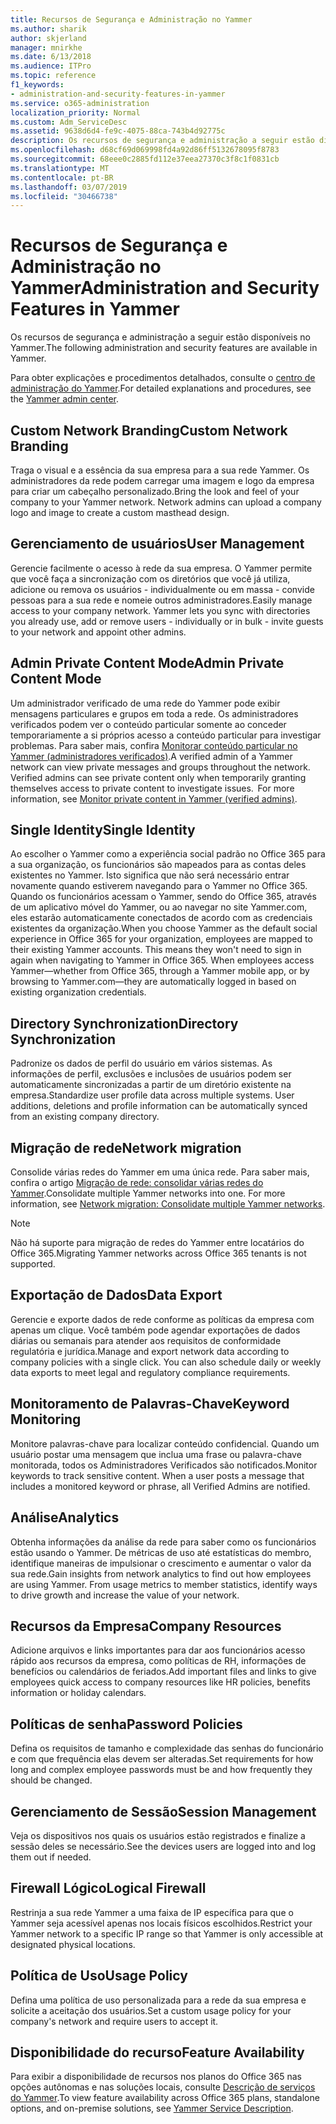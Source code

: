 ```yaml
---
title: Recursos de Segurança e Administração no Yammer
ms.author: sharik
author: skjerland
manager: mnirkhe
ms.date: 6/13/2018
ms.audience: ITPro
ms.topic: reference
f1_keywords:
- administration-and-security-features-in-yammer
ms.service: o365-administration
localization_priority: Normal
ms.custom: Adm_ServiceDesc
ms.assetid: 9638d6d4-fe9c-4075-88ca-743b4d92775c
description: Os recursos de segurança e administração a seguir estão disponíveis no Yammer.
ms.openlocfilehash: d68cf69d069998fd4a92d86ff5132678095f8783
ms.sourcegitcommit: 68eee0c2885fd112e37eea27370c3f8c1f0831cb
ms.translationtype: MT
ms.contentlocale: pt-BR
ms.lasthandoff: 03/07/2019
ms.locfileid: "30466738"
---
```

# <a name="administration-and-security-features-in-yammer"></a><span data-ttu-id="0a6cb-103">Recursos de Segurança e Administração no Yammer</span><span class="sxs-lookup"><span data-stu-id="0a6cb-103">Administration and Security Features in Yammer</span></span>

<span data-ttu-id="0a6cb-104">Os recursos de segurança e administração a seguir estão disponíveis no Yammer.</span><span class="sxs-lookup"><span data-stu-id="0a6cb-104">The following administration and security features are available in Yammer.</span></span>
  
<span data-ttu-id="0a6cb-105">Para obter explicações e procedimentos detalhados, consulte o [centro de administração do Yammer](https://go.microsoft.com/fwlink/?LinkId=869688).</span><span class="sxs-lookup"><span data-stu-id="0a6cb-105">For detailed explanations and procedures, see the [Yammer admin center](https://go.microsoft.com/fwlink/?LinkId=869688).</span></span>
  
## <a name="custom-network-branding"></a><span data-ttu-id="0a6cb-106">Custom Network Branding</span><span class="sxs-lookup"><span data-stu-id="0a6cb-106">Custom Network Branding</span></span>
<span data-ttu-id="0a6cb-107"><a name="bkmk_CustomNetworkBranding"> </a></span><span class="sxs-lookup"><span data-stu-id="0a6cb-107"></span></span>

<span data-ttu-id="0a6cb-p101">Traga o visual e a essência da sua empresa para a sua rede Yammer. Os administradores da rede podem carregar uma imagem e logo da empresa para criar um cabeçalho personalizado.</span><span class="sxs-lookup"><span data-stu-id="0a6cb-p101">Bring the look and feel of your company to your Yammer network. Network admins can upload a company logo and image to create a custom masthead design.</span></span>
  
## <a name="user-management"></a><span data-ttu-id="0a6cb-110">Gerenciamento de usuários</span><span class="sxs-lookup"><span data-stu-id="0a6cb-110">User Management</span></span>
<span data-ttu-id="0a6cb-111"><a name="bkmk_UserManagement"> </a></span><span class="sxs-lookup"><span data-stu-id="0a6cb-111"></span></span>

<span data-ttu-id="0a6cb-p102">Gerencie facilmente o acesso à rede da sua empresa. O Yammer permite que você faça a sincronização com os diretórios que você já utiliza, adicione ou remova os usuários - individualmente ou em massa - convide pessoas para a sua rede e nomeie outros administradores.</span><span class="sxs-lookup"><span data-stu-id="0a6cb-p102">Easily manage access to your company network. Yammer lets you sync with directories you already use, add or remove users - individually or in bulk - invite guests to your network and appoint other admins.</span></span>
  
## <a name="admin-private-content-mode"></a><span data-ttu-id="0a6cb-114">Admin Private Content Mode</span><span class="sxs-lookup"><span data-stu-id="0a6cb-114">Admin Private Content Mode</span></span>
<span data-ttu-id="0a6cb-115"><a name="bkmk_AdminPrivate"> </a></span><span class="sxs-lookup"><span data-stu-id="0a6cb-115"></span></span>

<span data-ttu-id="0a6cb-p103">Um administrador verificado de uma rede do Yammer pode exibir mensagens particulares e grupos em toda a rede. Os administradores verificados podem ver o conteúdo particular somente ao conceder temporariamente a si próprios acesso a conteúdo particular para investigar problemas. Para saber mais, confira [Monitorar conteúdo particular no Yammer (administradores verificados)](https://go.microsoft.com/fwlink/?LinkId=627479).</span><span class="sxs-lookup"><span data-stu-id="0a6cb-p103">A verified admin of a Yammer network can view private messages and groups throughout the network.  Verified admins can see private content only when temporarily granting themselves access to private content to investigate issues.  For more information, see [Monitor private content in Yammer (verified admins)](https://go.microsoft.com/fwlink/?LinkId=627479).</span></span>
  
## <a name="single-identity"></a><span data-ttu-id="0a6cb-119">Single Identity</span><span class="sxs-lookup"><span data-stu-id="0a6cb-119">Single Identity</span></span>
<span data-ttu-id="0a6cb-120"><a name="bkmk_o365_user_mapping"> </a></span><span class="sxs-lookup"><span data-stu-id="0a6cb-120"></span></span>

<span data-ttu-id="0a6cb-p104">Ao escolher o Yammer como a experiência social padrão no Office 365 para a sua organização, os funcionários são mapeados para as contas deles existentes no Yammer. Isto significa que não será necessário entrar novamente quando estiverem navegando para o Yammer no Office 365. Quando os funcionários acessam o Yammer, sendo do Office 365, através de um aplicativo móvel do Yammer, ou ao navegar no site Yammer.com, eles estarão automaticamente conectados de acordo com as credenciais existentes da organização.</span><span class="sxs-lookup"><span data-stu-id="0a6cb-p104">When you choose Yammer as the default social experience in Office 365 for your organization, employees are mapped to their existing Yammer accounts. This means they won't need to sign in again when navigating to Yammer in Office 365. When employees access Yammer—whether from Office 365, through a Yammer mobile app, or by browsing to Yammer.com—they are automatically logged in based on existing organization credentials.</span></span>
  
## <a name="directory-synchronization"></a><span data-ttu-id="0a6cb-124">Directory Synchronization</span><span class="sxs-lookup"><span data-stu-id="0a6cb-124">Directory Synchronization</span></span>
<span data-ttu-id="0a6cb-125"><a name="bkmk_DirectorySynchronization"> </a></span><span class="sxs-lookup"><span data-stu-id="0a6cb-125"></span></span>

<span data-ttu-id="0a6cb-p105">Padronize os dados de perfil do usuário em vários sistemas. As informações de perfil, exclusões e inclusões de usuários podem ser automaticamente sincronizadas a partir de um diretório existente na empresa.</span><span class="sxs-lookup"><span data-stu-id="0a6cb-p105">Standardize user profile data across multiple systems. User additions, deletions and profile information can be automatically synced from an existing company directory.</span></span>
  
## <a name="network-migration"></a><span data-ttu-id="0a6cb-128">Migração de rede</span><span class="sxs-lookup"><span data-stu-id="0a6cb-128">Network migration</span></span>
<span data-ttu-id="0a6cb-129"><a name="bkmk_NetworkMigration"> </a></span><span class="sxs-lookup"><span data-stu-id="0a6cb-129"></span></span>

<span data-ttu-id="0a6cb-p106">Consolide várias redes do Yammer em uma única rede. Para saber mais, confira o artigo [Migração de rede: consolidar várias redes do Yammer](https://go.microsoft.com/fwlink/?LinkID=617488).</span><span class="sxs-lookup"><span data-stu-id="0a6cb-p106">Consolidate multiple Yammer networks into one. For more information, see [Network migration: Consolidate multiple Yammer networks](https://go.microsoft.com/fwlink/?LinkID=617488).</span></span>
  
> [!NOTE]
> <span data-ttu-id="0a6cb-132">Não há suporte para migração de redes do Yammer entre locatários do Office 365.</span><span class="sxs-lookup"><span data-stu-id="0a6cb-132">Migrating Yammer networks across Office 365 tenants is not supported.</span></span> 
  
## <a name="data-export"></a><span data-ttu-id="0a6cb-133">Exportação de Dados</span><span class="sxs-lookup"><span data-stu-id="0a6cb-133">Data Export</span></span>
<span data-ttu-id="0a6cb-134"><a name="bkmk_DataExport"> </a></span><span class="sxs-lookup"><span data-stu-id="0a6cb-134"></span></span>

<span data-ttu-id="0a6cb-p107">Gerencie e exporte dados de rede conforme as políticas da empresa com apenas um clique. Você também pode agendar exportações de dados diárias ou semanais para atender aos requisitos de conformidade regulatória e jurídica.</span><span class="sxs-lookup"><span data-stu-id="0a6cb-p107">Manage and export network data according to company policies with a single click. You can also schedule daily or weekly data exports to meet legal and regulatory compliance requirements.</span></span>
  
## <a name="keyword-monitoring"></a><span data-ttu-id="0a6cb-137">Monitoramento de Palavras-Chave</span><span class="sxs-lookup"><span data-stu-id="0a6cb-137">Keyword Monitoring</span></span>
<span data-ttu-id="0a6cb-138"><a name="bkmk_KeywordMonitoring"> </a></span><span class="sxs-lookup"><span data-stu-id="0a6cb-138"></span></span>

<span data-ttu-id="0a6cb-p108">Monitore palavras-chave para localizar conteúdo confidencial. Quando um usuário postar uma mensagem que inclua uma frase ou palavra-chave monitorada, todos os Administradores Verificados são notificados.</span><span class="sxs-lookup"><span data-stu-id="0a6cb-p108">Monitor keywords to track sensitive content. When a user posts a message that includes a monitored keyword or phrase, all Verified Admins are notified.</span></span>
  
## <a name="analytics"></a><span data-ttu-id="0a6cb-141">Análise</span><span class="sxs-lookup"><span data-stu-id="0a6cb-141">Analytics</span></span>
<span data-ttu-id="0a6cb-142"><a name="bkmk_Analytics"> </a></span><span class="sxs-lookup"><span data-stu-id="0a6cb-142"></span></span>

<span data-ttu-id="0a6cb-p109">Obtenha informações da análise da rede para saber como os funcionários estão usando o Yammer. De métricas de uso até estatísticas do membro, identifique maneiras de impulsionar o crescimento e aumentar o valor da sua rede.</span><span class="sxs-lookup"><span data-stu-id="0a6cb-p109">Gain insights from network analytics to find out how employees are using Yammer. From usage metrics to member statistics, identify ways to drive growth and increase the value of your network.</span></span>
  
## <a name="company-resources"></a><span data-ttu-id="0a6cb-145">Recursos da Empresa</span><span class="sxs-lookup"><span data-stu-id="0a6cb-145">Company Resources</span></span>
<span data-ttu-id="0a6cb-146"><a name="bkmk_CompanyResources"> </a></span><span class="sxs-lookup"><span data-stu-id="0a6cb-146"></span></span>

<span data-ttu-id="0a6cb-147">Adicione arquivos e links importantes para dar aos funcionários acesso rápido aos recursos da empresa, como políticas de RH, informações de benefícios ou calendários de feriados.</span><span class="sxs-lookup"><span data-stu-id="0a6cb-147">Add important files and links to give employees quick access to company resources like HR policies, benefits information or holiday calendars.</span></span>
  
## <a name="password-policies"></a><span data-ttu-id="0a6cb-148">Políticas de senha</span><span class="sxs-lookup"><span data-stu-id="0a6cb-148">Password Policies</span></span>
<span data-ttu-id="0a6cb-149"><a name="bkmk_PasswordPolicies"> </a></span><span class="sxs-lookup"><span data-stu-id="0a6cb-149"></span></span>

<span data-ttu-id="0a6cb-150">Defina os requisitos de tamanho e complexidade das senhas do funcionário e com que frequência elas devem ser alteradas.</span><span class="sxs-lookup"><span data-stu-id="0a6cb-150">Set requirements for how long and complex employee passwords must be and how frequently they should be changed.</span></span>
  
## <a name="session-management"></a><span data-ttu-id="0a6cb-151">Gerenciamento de Sessão</span><span class="sxs-lookup"><span data-stu-id="0a6cb-151">Session Management</span></span>
<span data-ttu-id="0a6cb-152"><a name="bkmk_SessionManagement"> </a></span><span class="sxs-lookup"><span data-stu-id="0a6cb-152"></span></span>

<span data-ttu-id="0a6cb-153">Veja os dispositivos nos quais os usuários estão registrados e finalize a sessão deles se necessário.</span><span class="sxs-lookup"><span data-stu-id="0a6cb-153">See the devices users are logged into and log them out if needed.</span></span>
  
## <a name="logical-firewall"></a><span data-ttu-id="0a6cb-154">Firewall Lógico</span><span class="sxs-lookup"><span data-stu-id="0a6cb-154">Logical Firewall</span></span>
<span data-ttu-id="0a6cb-155"><a name="bkmk_LogicalFirewall"> </a></span><span class="sxs-lookup"><span data-stu-id="0a6cb-155"></span></span>

<span data-ttu-id="0a6cb-156">Restrinja a sua rede Yammer a uma faixa de IP específica para que o Yammer seja acessível apenas nos locais físicos escolhidos.</span><span class="sxs-lookup"><span data-stu-id="0a6cb-156">Restrict your Yammer network to a specific IP range so that Yammer is only accessible at designated physical locations.</span></span>
  
## <a name="usage-policy"></a><span data-ttu-id="0a6cb-157">Política de Uso</span><span class="sxs-lookup"><span data-stu-id="0a6cb-157">Usage Policy</span></span>
<span data-ttu-id="0a6cb-158"><a name="bkmk_UsagePolicy"> </a></span><span class="sxs-lookup"><span data-stu-id="0a6cb-158"></span></span>

<span data-ttu-id="0a6cb-159">Defina uma política de uso personalizada para a rede da sua empresa e solicite a aceitação dos usuários.</span><span class="sxs-lookup"><span data-stu-id="0a6cb-159">Set a custom usage policy for your company's network and require users to accept it.</span></span>
  
## <a name="feature-availability"></a><span data-ttu-id="0a6cb-160">Disponibilidade do recurso</span><span class="sxs-lookup"><span data-stu-id="0a6cb-160">Feature Availability</span></span>
<span data-ttu-id="0a6cb-161"><a name="bkmk_UsagePolicy"> </a></span><span class="sxs-lookup"><span data-stu-id="0a6cb-161"></span></span>

<span data-ttu-id="0a6cb-162">Para exibir a disponibilidade de recursos nos planos do Office 365 nas opções autônomas e nas soluções locais, consulte [Descrição de serviços do Yammer](yammer-service-description.md).</span><span class="sxs-lookup"><span data-stu-id="0a6cb-162">To view feature availability across Office 365 plans, standalone options, and on-premise solutions, see [Yammer Service Description](yammer-service-description.md).</span></span>
  

